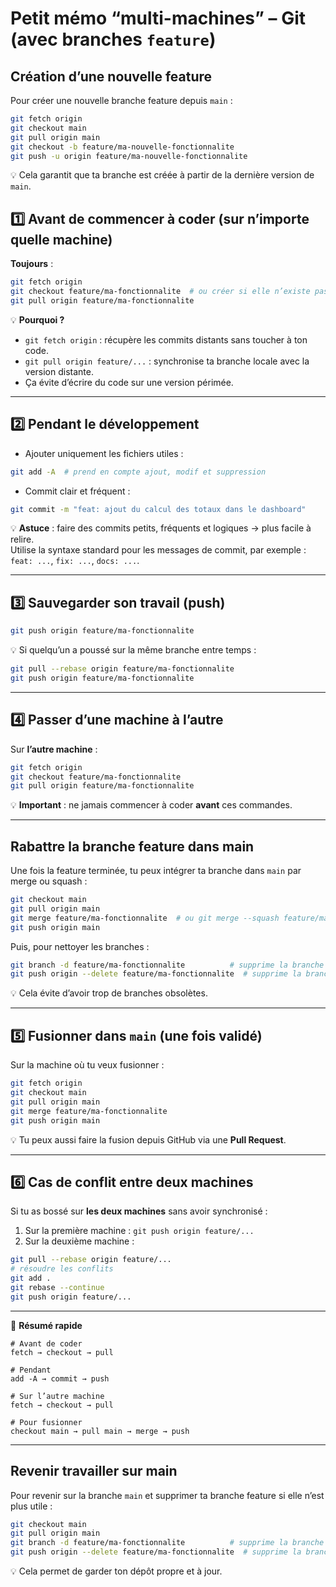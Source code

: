 # Petit mémo “multi-machines” – Git (avec branches `feature`)

## Création d’une nouvelle feature
Pour créer une nouvelle branche feature depuis `main` :
```bash
git fetch origin
git checkout main
git pull origin main
git checkout -b feature/ma-nouvelle-fonctionnalite
git push -u origin feature/ma-nouvelle-fonctionnalite
```
💡 Cela garantit que ta branche est créée à partir de la dernière version de `main`.

## 1️⃣ Avant de commencer à coder (sur n’importe quelle machine)
**Toujours** :
```bash
git fetch origin
git checkout feature/ma-fonctionnalite  # ou créer si elle n’existe pas
git pull origin feature/ma-fonctionnalite
```
💡 **Pourquoi ?**  
- `git fetch origin` : récupère les commits distants sans toucher à ton code.  
- `git pull origin feature/...` : synchronise ta branche locale avec la version distante.  
- Ça évite d’écrire du code sur une version périmée.

---

## 2️⃣ Pendant le développement
- Ajouter uniquement les fichiers utiles :
```bash
git add -A  # prend en compte ajout, modif et suppression
```
- Commit clair et fréquent :
```bash
git commit -m "feat: ajout du calcul des totaux dans le dashboard"
```
💡 **Astuce** : faire des commits petits, fréquents et logiques → plus facile à relire.  
Utilise la syntaxe standard pour les messages de commit, par exemple : `feat: ...`, `fix: ...`, `docs: ...`.

---

## 3️⃣ Sauvegarder son travail (push)
```bash
git push origin feature/ma-fonctionnalite
```
💡 Si quelqu’un a poussé sur la même branche entre temps :  
```bash
git pull --rebase origin feature/ma-fonctionnalite
git push origin feature/ma-fonctionnalite
```

---

## 4️⃣ Passer d’une machine à l’autre
Sur **l’autre machine** :
```bash
git fetch origin
git checkout feature/ma-fonctionnalite
git pull origin feature/ma-fonctionnalite
```
💡 **Important** : ne jamais commencer à coder **avant** ces commandes.

---

## Rabattre la branche feature dans main
Une fois la feature terminée, tu peux intégrer ta branche dans `main` par merge ou squash :
```bash
git checkout main
git pull origin main
git merge feature/ma-fonctionnalite  # ou git merge --squash feature/ma-fonctionnalite
git push origin main
```
Puis, pour nettoyer les branches :
```bash
git branch -d feature/ma-fonctionnalite          # supprime la branche locale
git push origin --delete feature/ma-fonctionnalite  # supprime la branche distante
```
💡 Cela évite d’avoir trop de branches obsolètes.

---

## 5️⃣ Fusionner dans `main` (une fois validé)
Sur la machine où tu veux fusionner :
```bash
git fetch origin
git checkout main
git pull origin main
git merge feature/ma-fonctionnalite
git push origin main
```
💡 Tu peux aussi faire la fusion depuis GitHub via une **Pull Request**.

---

## 6️⃣ Cas de conflit entre deux machines
Si tu as bossé sur **les deux machines** sans avoir synchronisé :
1. Sur la première machine : `git push origin feature/...`
2. Sur la deuxième machine :  
```bash
git pull --rebase origin feature/...
# résoudre les conflits
git add .
git rebase --continue
git push origin feature/...
```

---

📌 **Résumé rapide**
```
# Avant de coder
fetch → checkout → pull

# Pendant
add -A → commit → push

# Sur l’autre machine
fetch → checkout → pull

# Pour fusionner
checkout main → pull main → merge → push
```

---

## Revenir travailler sur main
Pour revenir sur la branche `main` et supprimer ta branche feature si elle n’est plus utile :
```bash
git checkout main
git pull origin main
git branch -d feature/ma-fonctionnalite          # supprime la branche locale
git push origin --delete feature/ma-fonctionnalite  # supprime la branche distante (optionnel)
```
💡 Cela permet de garder ton dépôt propre et à jour.

